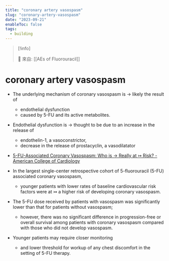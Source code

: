 ```yaml
---
title: "coronary artery vasospasm"
slug: "coronary-artery-vasospasm"
date: "2023-09-21"
enableToc: false
tags:
  - building
---
```


> [!info]
>
> 🌱 來自: [[AEs of Fluorouracil]]

# coronary artery vasospasm

- The underlying mechanism of coronary vasospasm is → likely the result of
  - endothelial dysfunction
  - caused by 5-FU and its active metabolites.
- Endothelial dysfunction is → thought to be due to an increase in the release of
  - endothelin-1, a vasoconstrictor,
  - decrease in the release of prostacyclin, a vasodilatator

- [5-FU-Associated Coronary Vasospasm: Who is → Really at ↣ Risk? - American College of Cardiology](https://www.acc.org/latest-in-cardiology/articles/2021/08/31/12/53/5-fu-associated-coronary-vasospasm)
- In the largest single-center retrospective cohort of 5-fluorouracil (5-FU) associated coronary vasospasm,
  - younger patients with lower rates of baseline cardiovascular risk factors were at ↣ a higher risk of developing coronary vasospasm.
- The 5-FU dose received by patients with vasospasm was significantly lower than that for patients without vasospasm;
  - however, there was no significant difference in progression-free or overall survival among patients with coronary vasospasm compared with those who did not develop vasospasm.
- Younger patients may require closer monitoring
  - and lower threshold for workup of any chest discomfort in the setting of 5-FU therapy.
